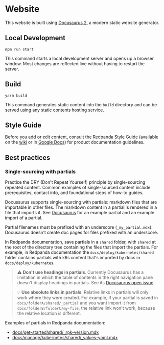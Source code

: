 # Website

This website is built using [Docusaurus 2](https://docusaurus.io/), a modern static website generator.

## Local Development

```console
npm run start
```

This command starts a local development server and opens up a browser window. Most changes are reflected live without having to restart the server.

## Build

```console
yarn build
```

This command generates static content into the `build` directory and can be served using any static contents hosting service.

## Style Guide

Before you add or edit content, consult the Redpanda Style Guide (available on the [wiki](https://vectorizedio.atlassian.net/wiki/spaces/DOC/pages/92635182/Redpanda+Style+Guide) or in [Google Docs](https://drive.google.com/drive/folders/1dZqaWhAqe5-jHcOd0y6WRflMUxEPNK4Q?ths=true)) for product documentation guidelines.

## Best practices

### Single-sourcing with partials

Practice the DRY (Don't Repeat Yourself) principle by single-sourcing repeated content. Common examples of single-sourced content include prerequisites, contact info, and foundational steps of how-to guides.

Docusaurus supports single-sourcing with partials: markdown files that are importable in other files. The markdown content in a partial is rendered in a file that imports it. See [Docusaurus](https://docusaurus.io/docs/markdown-features/react#importing-markdown) for an example partial and an example import of a partial.

Partial filenames must be prefixed with an underscore (`_my_partial.mdx`). Docusaurus doesn't create doc pages for files prefixed with an underscore.

In Redpanda documentation, save partials in a `shared` folder, with `shared` at the root of the directory tree containing the files that import the partials. For example, in Redpanda documentation the `docs/deploy/kubernetes/shared` folder contains partials with k8s content that's imported by docs in `docs/deploy/kubernetes`.

> :warning: **Don't use headings in partials**. Currently Docusaurus has a limitation in which the table of contents in the right navigation pane doesn't display headings in partials. See its [Docusaurus open issue](https://github.com/facebook/docusaurus/issues/3915).

> :bulb: **Use absolute links in partials**. Relative links in partials will only work where they were created. For example, if your partial is saved in `docs/folderA/shared/_partial` and you want import it from `docs/folderB/folderC/my-file`, the relative link won't work, because the relative location is different.
 
Examples of partials in Redpanda documentation:

- [docs/get-started/shared/_rpk-version.mdx](https://github.com/redpanda-data/documentation/blob/dev/docs/get-started/shared/_rpk-version.mdx)
- [docs/manage/kubernetes/shared/_values-yaml.mdx](https://github.com/redpanda-data/documentation/blob/dev/docs/manage/kubernetes/shared/_values-yaml.mdx)